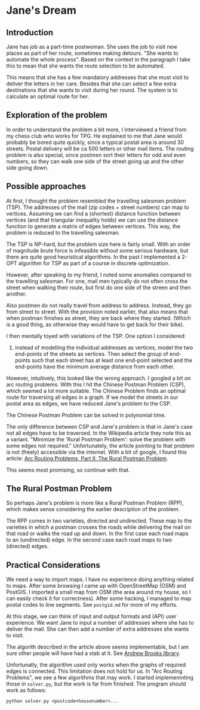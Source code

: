 Jane's Dream
============

Introduction
------------
Jane has job as a part-time postwoman. She uses the job to visit
new places as part of her route, sometimes making detours. "She wants
to automate the whole process". Based on the context in the paragraph
I take this to mean that she wants the route selection to be automated.

This means that she has a few mandatory addresses that she must visit
to deliver the letters in her care. Besides that she can select a few 
extra destinations that she wants to visit during her round. The system
is to calculate an optimal route for her.

Exploration of the problem
--------------------------
In order to understand the problem a bit more, I interviewed a friend from
my chess club who works for TPG. He explained to me that Jane would probably
be bored quite quickly, since a typical postal area is around 30 streets. 
Postal delivery will be ca 500 letters or other mail items. The routing problem
is also special, since postmen sort their letters for odd and even numbers, so
they can walk one side of the street going up and the other side going down. 

Possible approaches
-------------------
At first, I thought the problem resembled the travelling salesmen problem (TSP). 
The addresses of the mail (zip codes + street numbers) can map to vertices.
Assuming we can find a (shortest) distance function between vertices (and that
triangular inequality holds) we can use the distance function to generate a matrix
of edges between vertices. This way, the problem is reduced to the travelling 
salesman.

The TSP is NP-hard, but the problem size here is fairly small. With an order
of magnitude brute force is infeasible without some serious hardware, but there
are quite good heuristical algorithms. In the past I implemented a 2-OPT 
algorithm for TSP as part of a course in discrete optimization.

However, after speaking to my friend, I noted some anomalies compared to the 
travelling salesman. For one, mail men typically do not often cross the street 
when walking their route, but first do one side of the streen and then another.

Also postmen do not really travel from address to address. Instead, they go from 
street to street. With the provision noted earlier, that also means that when
postman finishes as street, they are back where they started. (Which is a good
thing, as otherwise they would have to get back for their bike).

I then mentally toyed with variations of the TSP. One option I considered:
1. instead of modelling the individual addresses as vertices, model the
two end-points of the streets as vertices. Then select the group of end-points
such that each street has at least one end-point selected and the end-points 
have the minimum average distance from each other.

However, intuitively, this looked like the wrong approach. I googled a bit on
arc routing problems. With this I hit the Chinese Postman Problem (CSP), which 
seemed a lot more suitable. The Chinese Problem finds an optimal route for
traversing all edges in a graph. If we model the streets in our postal area
as edges, we have reduced Jane's problem to the CSP.

The Chinese Postman Problem can be solved in polynomial time. 

The only difference between CSP and Jane's problem is that in Jane's case not all
edges have to be traversed. In the Wikipedia article they note this as a
variant. "Minimize the 'Rural Postman Problem': solve the problem with some 
edges not required." Unfortunately, the article pointing to that problem
is not (freely) accessible via the internet. With a bit of google, I found
this article: [Arc Routing Problems, Part II: The Rural Postman Problem](https://pubsonline.informs.org/doi/pdf/10.1287/opre.43.3.399).

This seems most promising, so continue with that.

The Rural Postman Problem
-------------------------
So perhaps Jane's problem is more like a Rural Postman Problem (RPP), which
makes sense considering the earlier description of the problem.

The RPP comes in two varieties, directed and undirected. These map to the
varieties in which a postman crosses the roads while delivering the mail on
that road or walks the road up and down. In the first case each road
maps to an (undirected) edge. In the second case each road maps to two
(directed) edges.

Practical Considerations
------------------------
We need a way to import maps. I have no experience doing anything related to 
maps. After some browsing I came up with OpenStreetMap (OSM) and PostGIS.
I imported a small map from OSM (the area around my house, so I can easily
check it for correctness). After some hacking, I managed to map postal codes
to line segments. See `postgid.md` for more of my efforts.

At this stage, we can think of input and output formats and (API) user 
experience. We want Jane to input a number of addresses where she has to
deliver the mail. She can then add a number of extra addresses she wants
to visit.

The algorith described in the article above seems implementable,
but I am sure other people will have had a stab at it. 
See [Andrew Brooks library](https://github.com/brooksandrew/postman_problems).

Unfortunatly, the algorithm used only works when the graphs of required edges is
connected. This limitation does not hold for us. In "Arc Routing Problems",
we see a few algorithms that may work. I started implememnting those in 
`solver.py`, but the work is far from finished. The program should work as follows:

```
python solver.py <postcode+housenumber>...
```






